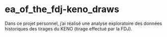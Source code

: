 # ea_of_the_fdj-keno_draws
Dans ce projet personnel, j’ai réalisé une analyse exploratoire des données historiques des tirages du KENO (tirage effectué par la FDJ).
